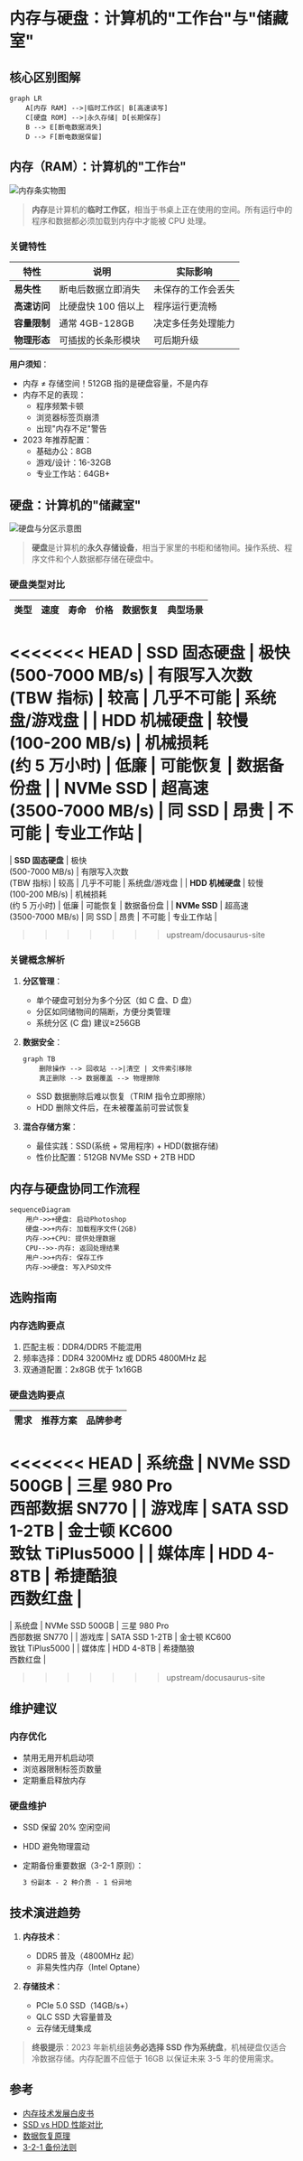 # 内存与硬盘：计算机的"工作台"与"储藏室"

## 核心区别图解

```mermaid
graph LR
    A[内存 RAM] -->|临时工作区| B[高速读写]
    C[硬盘 ROM] -->|永久存储| D[长期保存]
    B --> E[断电数据消失]
    D --> F[断电数据保留]
```

## 内存（RAM）：计算机的"工作台"

![内存条实物图](../img/chap1_ram_img1.png)

> **内存**是计算机的**临时工作区**，相当于书桌上正在使用的空间。所有运行中的程序和数据都必须加载到内存中才能被 CPU 处理。

### 关键特性

| 特性         | 说明                | 实际影响           |
| ------------ | ------------------- | ------------------ |
| **易失性**   | 断电后数据立即消失  | 未保存的工作会丢失 |
| **高速访问** | 比硬盘快 100 倍以上 | 程序运行更流畅     |
| **容量限制** | 通常 4GB-128GB      | 决定多任务处理能力 |
| **物理形态** | 可插拔的长条形模块  | 可后期升级         |

**用户须知**：

- 内存 ≠ 存储空间！512GB 指的是硬盘容量，不是内存
- 内存不足的表现：
    - 程序频繁卡顿
    - 浏览器标签页崩溃
    - 出现"内存不足"警告
- 2023 年推荐配置：
    - 基础办公：8GB
    - 游戏/设计：16-32GB
    - 专业工作站：64GB+

## 硬盘：计算机的"储藏室"

![硬盘与分区示意图](../img/chap1_disk_img2.png)

> **硬盘**是计算机的**永久存储设备**，相当于家里的书柜和储物间。操作系统、程序文件和个人数据都存储在硬盘中。

### 硬盘类型对比

| 类型             | 速度                       | 寿命                       | 价格 | 数据恢复   | 典型场景      |
| ---------------- | -------------------------- | -------------------------- | ---- | ---------- | ------------- |
<<<<<<< HEAD
| **SSD 固态硬盘** | 极快<br>(500-7000 MB/s)    | 有限写入次数<br>(TBW 指标) | 较高 | 几乎不可能 | 系统盘/游戏盘 |
| **HDD 机械硬盘** | 较慢<br>(100-200 MB/s)     | 机械损耗<br>(约 5 万小时)  | 低廉 | 可能恢复   | 数据备份盘    |
| **NVMe SSD**     | 超高速<br>(3500-7000 MB/s) | 同 SSD                     | 昂贵 | 不可能     | 专业工作站    |
=======
| **SSD 固态硬盘** | 极快<br />(500-7000 MB/s)    | 有限写入次数<br />(TBW 指标) | 较高 | 几乎不可能 | 系统盘/游戏盘 |
| **HDD 机械硬盘** | 较慢<br />(100-200 MB/s)     | 机械损耗<br />(约 5 万小时)  | 低廉 | 可能恢复   | 数据备份盘    |
| **NVMe SSD**     | 超高速<br />(3500-7000 MB/s) | 同 SSD                     | 昂贵 | 不可能     | 专业工作站    |
>>>>>>> upstream/docusaurus-site

### 关键概念解析

1. **分区管理**：
    - 单个硬盘可划分为多个分区（如 C 盘、D 盘）
    - 分区如同储物间的隔断，方便分类管理
    - 系统分区 (C 盘) 建议≥256GB

2. **数据安全**：

    ```mermaid
    graph TB
        删除操作 --> 回收站 -->|清空 | 文件索引移除
        真正删除 --> 数据覆盖 --> 物理擦除
    ```

    - SSD 数据删除后难以恢复（TRIM 指令立即擦除）
    - HDD 删除文件后，在未被覆盖前可尝试恢复

3. **混合存储方案**：
    - 最佳实践：SSD(系统 + 常用程序) + HDD(数据存储)
    - 性价比配置：512GB NVMe SSD + 2TB HDD

## 内存与硬盘协同工作流程

```mermaid
sequenceDiagram
    用户->>+硬盘: 启动Photoshop
    硬盘->>+内存: 加载程序文件(2GB)
    内存->>+CPU: 提供处理数据
    CPU-->>-内存: 返回处理结果
    用户->>+内存: 保存工作
    内存->>硬盘: 写入PSD文件
```

## 选购指南

### 内存选购要点

1. 匹配主板：DDR4/DDR5 不能混用
2. 频率选择：DDR4 3200MHz 或 DDR5 4800MHz 起
3. 双通道配置：2x8GB 优于 1x16GB

### 硬盘选购要点

| 需求   | 推荐方案       | 品牌参考                        |
| ------ | -------------- | ------------------------------- |
<<<<<<< HEAD
| 系统盘 | NVMe SSD 500GB | 三星 980 Pro<br>西部数据 SN770  |
| 游戏库 | SATA SSD 1-2TB | 金士顿 KC600<br>致钛 TiPlus5000 |
| 媒体库 | HDD 4-8TB      | 希捷酷狼<br>西数红盘            |
=======
| 系统盘 | NVMe SSD 500GB | 三星 980 Pro<br />西部数据 SN770  |
| 游戏库 | SATA SSD 1-2TB | 金士顿 KC600<br />致钛 TiPlus5000 |
| 媒体库 | HDD 4-8TB      | 希捷酷狼<br />西数红盘            |
>>>>>>> upstream/docusaurus-site

## 维护建议

### 内存优化

- 禁用无用开机启动项
- 浏览器限制标签页数量
- 定期重启释放内存

### 硬盘维护

- SSD 保留 20% 空闲空间
- HDD 避免物理震动
- 定期备份重要数据（3-2-1 原则）：

    ```markdown
    3 份副本 - 2 种介质 - 1 份异地
    ```

## 技术演进趋势

1. **内存技术**：
    - DDR5 普及（4800MHz 起）
    - 非易失性内存（Intel Optane）

2. **存储技术**：
    - PCIe 5.0 SSD（14GB/s+）
    - QLC SSD 大容量普及
    - 云存储无缝集成

> **终极提示**：2023 年新机组装**务必选择 SSD 作为系统盘**，机械硬盘仅适合冷数据存储。内存配置不应低于 16GB 以保证未来 3-5 年的使用需求。

## 参考

- [内存技术发展白皮书](https://www.jedec.org/dram)
- [SSD vs HDD 性能对比](https://www.storagereview.com/review/comparison)
- [数据恢复原理](https://www.ntfs.com/data-recovery.htm)
- [3-2-1 备份法则](https://www.backblaze.com/blog/the-3-2-1-backup-strategy/)
